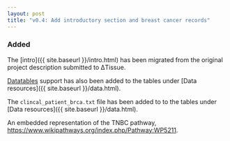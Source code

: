 ```yaml
---
layout: post
title: "v0.4: Add introductory section and breast cancer records"
---
```


### Added

The [intro]({{ site.baseurl }}/intro.html) has been migrated from
the original project description submitted to ΔTissue.

[Datatables](https://datatables.net/) support has also been added
to the tables under [Data resources]({{ site.baseurl }}/data.html).

The `clincal_patient_brca.txt` file has been added to
to the tables under [Data resources]({{ site.baseurl }}/data.html).

An embedded representation of the TNBC pathway,
<https://www.wikipathways.org/index.php/Pathway:WP5211>.

